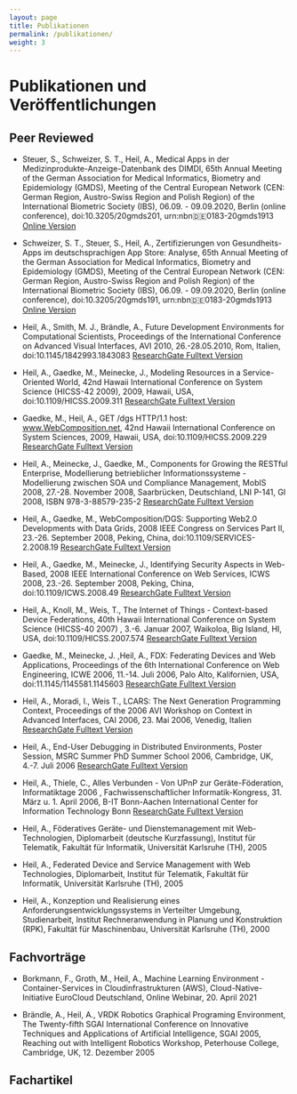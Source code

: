 ```yaml
---
layout: page
title: Publikationen
permalink: /publikationen/
weight: 3
---
```


# Publikationen und Veröffentlichungen

## Peer Reviewed

- Steuer, S., Schweizer, S. T., Heil, A., Medical Apps in der Medizinprodukte-Anzeige-Datenbank des DIMDI, 65th Annual Meeting of the German Association for Medical Informatics, Biometry and Epidemiology (GMDS), Meeting of the Central European Network (CEN: German Region, Austro-Swiss Region and Polish Region) of the International Biometric Society (IBS), 06.09. - 09.09.2020, Berlin (online conference), doi:10.3205/20gmds201, urn:nbn:de:0183-20gmds1913 
[Online Version](https://www.egms.de/static/en/meetings/gmds2020/20gmds201.shtml)

- Schweizer, S. T., Steuer, S., Heil, A., Zertifizierungen von Gesundheits-Apps im deutschsprachigen App Store: Analyse, 65th Annual Meeting of the German Association for Medical Informatics, Biometry and Epidemiology (GMDS), Meeting of the Central European Network (CEN: German Region, Austro-Swiss Region and Polish Region) of the International Biometric Society (IBS), 06.09. - 09.09.2020, Berlin (online conference), doi:10.3205/20gmds191, urn:nbn:de:0183-20gmds1913
[Online Version](https://www.egms.de/static/en/meetings/gmds2020/20gmds191.shtml)

- Heil, A., Smith, M. J., Brändle, A., Future Development Environments for Computational Scientists, Proceedings of the International Conference on Advanced Visual Interfaces, AVI 2010, 26.-28.05.2010, Rom, Italien, doi:10.1145/1842993.1843083 
[ResearchGate Fulltext Version](https://www.researchgate.net/publication/220944677_Future_development_environments_for_computational_scientists)

- Heil, A., Gaedke, M., Meinecke, J., Modeling Resources in a Service-Oriented World, 42nd Hawaii International Conference on System Science (HICSS-42 2009), 2009, Hawaii, USA, doi:10.1109/HICSS.2009.311
[ResearchGate Fulltext Version](https://www.researchgate.net/publication/221183080_Modeling_Resources_in_a_Service-Oriented_World)

- Gaedke, M., Heil, A., GET /dgs HTTP/1.1 host: www.WebComposition.net, 42nd Hawaii International Conference on System Sciences, 2009, Hawaii, USA, doi:10.1109/HICSS.2009.229
[ResearchGate Fulltext Version](https://www.researchgate.net/publication/224373384_GET_dgs_HTTP11_host_wwwWebCompositionnet)

- Heil, A., Meinecke, J., Gaedke, M., Components for Growing the RESTful Enterprise, Modellierung betrieblicher Informationssysteme - Modellierung zwischen SOA und Compliance Management, MobIS 2008, 27.-28. November 2008, Saarbrücken, Deutschland, LNI P-141, GI 2008, ISBN 978-3-88579-235-2
[ResearchGate Fulltext Version](https://www.researchgate.net/publication/221149463_Components_for_Growing_the_RESTful_Enterprise)

- Heil, A., Gaedke, M., WebComposition/DGS: Supporting Web2.0 Developments with Data Grids, 2008 IEEE Congress on Services Part II, 23.-26. September 2008, Peking, China, doi:10.1109/SERVICES-2.2008.19
[ResearchGate Fulltext Version](https://www.researchgate.net/publication/224357727_WebCompositionDGS_Supporting_Web20_Developments_with_Data_Grids)

- Heil, A., Gaedke, M., Meinecke, J., Identifying Security Aspects in Web-Based, 2008 IEEE International Conference on Web Services, ICWS 2008, 23.-26. September 2008, Peking, China, doi:10.1109/ICWS.2008.49
[ResearchGate Fulltext Version](https://www.researchgate.net/publication/https://www.researchgate.net/publication/221587540_Identifying_Security_Aspects_in_Web-Based_Federations)

- Heil, A., Knoll, M., Weis, T., The Internet of Things - Context-based Device Federations, 40th Hawaii International Conference on System Science (HICSS-40 2007) , 3.-6. Januar 2007, Waikoloa, Big Island, HI, USA, doi:10.1109/HICSS.2007.574
[ResearchGate Fulltext Version](https://www.researchgate.net/publication/221183896_The_Internet_of_Things_-_Context-based_Device_Federations)

- Gaedke, M., Meinecke, J. ,Heil, A., FDX: Federating Devices and Web Applications, Proceedings of the 6th International Conference on Web Engineering, ICWE 2006, 11.-14. Juli 2006, Palo Alto, Kalifornien, USA, doi:11.1145/1145581.1145603 
[ResearchGate Fulltext Version](https://www.researchgate.net/publication/220940378_FDX_federating_devices_and_web_applications)

- Heil, A., Moradi, I., Weis T., LCARS: The Next Generation Programming Context, Proceedings of the 2006 AVI Workshop on Context in Advanced Interfaces, CAI 2006, 23. Mai 2006, Venedig, Italien 
[ResearchGate Fulltext Version](https://www.researchgate.net/publication/220945154_LCARS_the_next_generation_programming_context)

- Heil, A., End-User Debugging in Distributed Environments, Poster Session, MSRC Summer PhD Summer School 2006, Cambridge, UK, 4.-7. Juli 2006
[ResearchGate Fulltext Version](https://www.researchgate.net/publication/351633854_End-User_Debugging_in_Distributed_Environments)

- Heil, A., Thiele, C., Alles Verbunden - Von UPnP zur Geräte-Föderation, Informatiktage 2006 , Fachwissenschaftlicher Informatik-Kongress, 31. März u. 1. April 2006, B-IT Bonn-Aachen International Center for Information Technology Bonn
[ResearchGate Fulltext Version](https://www.researchgate.net/publication/221388579_Alles_Verbunden_-_Von_UPnP_zur_Gerate-Foderation)

- Heil, A., Föderatives Geräte- und Dienstemanagement mit Web-Technologien, Diplomarbeit (deutsche Kurzfassung), Institut für Telematik, Fakultät für Informatik, Universität Karlsruhe (TH), 2005

- Heil, A., Federated Device and Service Management with Web Technologies, Diplomarbeit, Institut für Telematik, Fakultät für Informatik, Universität Karlsruhe (TH), 2005

- Heil, A., Konzeption und Realisierung eines Anforderungsentwicklungssystems in Verteilter Umgebung, Studienarbeit, Institut Rechneranwendung in Planung und Konstruktion (RPK), Fakultät für Maschinenbau, Universität Karlsruhe (TH), 2000

## Fachvorträge

- Borkmann, F., Groth, M., Heil, A., Machine Learning Environment - Container-Services in Cloudinfrastrukturen (AWS), Cloud-Native-Initiative EuroCloud Deutschland, Online Webinar, 20. April 2021

- Brändle, A., Heil, A., VRDK Robotics Graphical Programing Environment, The Twenty-fifth SGAI International Conference on Innovative Techniques and Applications of Artificial Intelligence, SGAI 2005, Reaching out with Intelligent Robotics Workshop, Peterhouse College, Cambridge, UK, 12. Dezember 2005

## Fachartikel